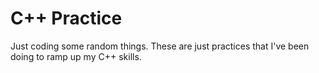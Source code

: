 # C++ Practice
Just coding some random things.
These are just practices that I've been doing to ramp up my C++ skills.
